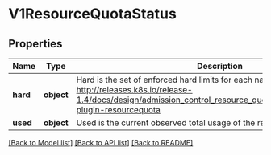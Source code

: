 # V1ResourceQuotaStatus

## Properties
Name | Type | Description | Notes
------------ | ------------- | ------------- | -------------
**hard** | **object** | Hard is the set of enforced hard limits for each named resource. More info: http://releases.k8s.io/release-1.4/docs/design/admission_control_resource_quota.md#admissioncontrol-plugin-resourcequota | [optional] 
**used** | **object** | Used is the current observed total usage of the resource in the namespace. | [optional] 

[[Back to Model list]](../README.md#documentation-for-models) [[Back to API list]](../README.md#documentation-for-api-endpoints) [[Back to README]](../README.md)


